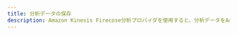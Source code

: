 ```yaml
---
title: 分析データの保存
description: Amazon Kinesis Firecose分析プロバイダを使用すると、分析データをAmazon Kinesis Firecoseストリームに送信してデータを確実に保存できます。
---
```


<inline-fragment platform="js" src="~/lib/analytics/fragments/js/storing.md"></inline-fragment>
